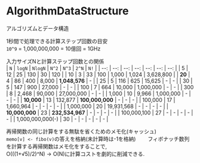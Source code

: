 # AlgorithmDataStructure
アルゴリズムとデータ構造  

1秒間で処理できる計算ステップ回数の目安  
`10^9` = 1,000,000,000 = 10億回 = 1GHz  

入力サイズNと計算ステップ回数との関係  
| `N` | `logN` | `NlogN` | `N^2` | `N^3` | `2^N` | `N!` | 
| --: | --:    | --:     | --:   | --:   | --:   | --:  |
| 5 | 12 | 25 | 130 | 30 | 120 |
| 10 | 3 | 33 | 100 | 1,000 | 1,024 | 3,628,800 |
| **20** | 4 | 86 | 400 | 8,000 | **1,048,576** | - |
| 25 | 5 | 116 | 625 | 15,625 | - | - |
| 30 | 5 | 147 | 900 | 27,000 | - | - |
| 100 | 7 | 664 | 10,000 | 1,000,000 | - | - |
| 300 | 8 | 2,468 | 90,000 | 27,000,000 | - | - |
| 1,000 | 10 | 9,966 | 1,000,000 | - | - | - |
| **10,000** | 13 | 132,877 | **100,000,000** | - | - | - |
| 100,000 | 17 | 1,660,964 | - | - | - | - |
| 1,000,000 | 20 | 19,931,568 | - | - | - | - | 
| **10,000,000** | 23 | **232,534,967** | - | - | - | - |
| 100,000,100 | 27 | - | - | - | - | - |
| 1,000,000,000(-) | 30 | - | - | - | - | - |  

再帰関数の同じ計算をする無駄を省くためのメモ化(キャッシュ)  
`memo[v] <- fibo(v)`の答えを格納(未計算時は-1を格納)　　
フィボナッチ数列を計算する再帰関数はメモ化をすることで,   
O(((1+√5)/2)^N) -> O(N)に計算コストを劇的に削減できる.  

